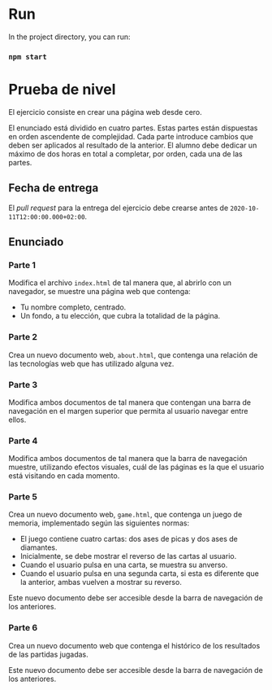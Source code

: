 # Run

In the project directory, you can run:

### `npm start`

# Prueba de nivel

El ejercicio consiste en crear una página web desde cero.

El enunciado está dividido en cuatro partes. Estas partes están dispuestas en orden ascendente de complejidad. Cada parte introduce cambios que deben ser aplicados al resultado de la anterior. El alumno debe dedicar un máximo de dos horas en total a completar, por orden, cada una de las partes.

## Fecha de entrega

El _pull request_ para la entrega del ejercicio debe crearse antes de `2020-10-11T12:00:00.000+02:00`.

## Enunciado

### Parte 1

Modifica el archivo `index.html` de tal manera que, al abrirlo con un navegador, se muestre una página web que contenga:

- Tu nombre completo, centrado.
- Un fondo, a tu elección, que cubra la totalidad de la página.

### Parte 2

Crea un nuevo documento web, `about.html`, que contenga una relación de las tecnologías web que has utilizado alguna vez.

### Parte 3

Modifica ambos documentos de tal manera que contengan una barra de navegación en el margen superior que permita al usuario navegar entre ellos.

### Parte 4

Modifica ambos documentos de tal manera que la barra de navegación muestre, utilizando efectos visuales, cuál de las páginas es la que el usuario está visitando en cada momento.

### Parte 5

Crea un nuevo documento web, `game.html`, que contenga un juego de memoria, implementado según las siguientes normas:

- El juego contiene cuatro cartas: dos ases de picas y dos ases de diamantes.
- Inicialmente, se debe mostrar el reverso de las cartas al usuario.
- Cuando el usuario pulsa en una carta, se muestra su anverso.
- Cuando el usuario pulsa en una segunda carta, si esta es diferente que la anterior, ambas vuelven a mostrar su reverso.

Este nuevo documento debe ser accesible desde la barra de navegación de los anteriores.

### Parte 6

Crea un nuevo documento web que contenga el histórico de los resultados de las partidas jugadas.

Este nuevo documento debe ser accesible desde la barra de navegación de los anteriores.
